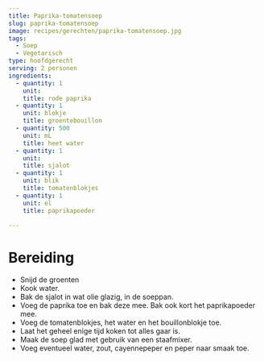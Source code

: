 ```yaml
---
title: Paprika-tomatensoep
slug: paprika-tomatensoep
image: recipes/gerechten/paprika-tomatensoep.jpg
tags: 
  - Soep
  - Vegetarisch
type: hoofdgerecht
serving: 2 personen
ingredients:
  - quantity: 1
    unit: 
    title: rode paprika
  - quantity: 1
    unit: blokje
    title: groentebouillon
  - quantity: 500
    unit: mL
    title: heet water
  - quantity: 1
    unit: 
    title: sjalot
  - quantity: 1 
    unit: blik
    title: tomatenblokjes
  - quantity: 1 
    unit: el
    title: paprikapoeder

---
```


# Bereiding
- Snijd de groenten
- Kook water.
- Bak de sjalot in wat olie glazig, in de soeppan.
- Voeg de paprika toe en bak deze mee. Bak ook kort het paprikapoeder mee.
- Voeg de tomatenblokjes, het water en het bouillonblokje toe. 
- Laat het geheel enige tijd koken tot alles gaar is.
- Maak de soep glad met gebruik van een staafmixer. 
- Voeg eventueel water, zout, cayennepeper en peper naar smaak toe.

